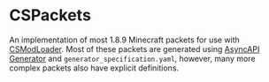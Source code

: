 # CSPackets
An implementation of most 1.8.9 Minecraft packets for use with [CSModLoader](https://github.com/CoolSpy3/CSModLoader). Most of these packets are generated using [AsyncAPI Generator](https://github.com/asyncapi/generator) and `generator_specification.yaml`, however, many more complex packets also have explicit definitions.

